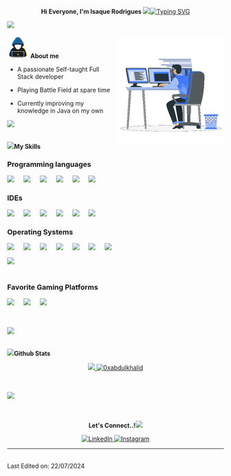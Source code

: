 <p align="center"><b>Hi Everyone, I'm Isaque Rodrigues </b><img src="https://media.giphy.com/media/hvRJCLFzcasrR4ia7z/giphy.gif" width="30"></pI

<p align="center"><a href="https://git.io/typing-svg"><img src="https://readme-typing-svg.demolab.com?font=Fira+Code&pause=1000&width=435&lines=I+love+to+learn+new+technologies;Brazilian%2C+29+years+old;My+favorite+language+is+java" alt="Typing SVG" /></a></p>

<img src="https://user-images.githubusercontent.com/73097560/115834477-dbab4500-a447-11eb-908a-139a6edaec5c.gif"><br><br>
<a> <img align="right" src="https://github.com/0xAbdulKhalid/0xAbdulKhalid/raw/main/assets/mdImages/Right_Side.gif" width = 250px></a>
<a><img src = "https://github.com/0xAbdulKhalid/0xAbdulKhalid/raw/main/assets/mdImages/about_me.gif" width = 50px></a> **About me**


- A passionate Self-taught Full Stack developer

- Playing Battle Field at spare time

- Currently improving my knowledge in Java on my own
 
<img src="https://user-images.githubusercontent.com/73097560/115834477-dbab4500-a447-11eb-908a-139a6edaec5c.gif"><br><br>

<a><img src="https://media2.giphy.com/media/QssGEmpkyEOhBCb7e1/giphy.gif?cid=ecf05e47a0n3gi1bfqntqmob8g9aid1oyj2wr3ds3mg700bl&rid=giphy.gif" width ="50"></a>**My Skills**

### Programming languages
<a><img src = "https://img.shields.io/badge/java-%23ED8B00.svg?style=Plastic&logo=java&logoColor=white"></a>
&emsp;
<a><img src = "https://img.shields.io/badge/Python-3776AB?logo=python&logoColor=fff"></a>
&emsp;
<a><img src = "https://img.shields.io/badge/JavaScript-F7DF1E?logo=javascript&logoColor=000"></a>
&emsp;
<a><img src = "https://img.shields.io/badge/Lua-%232C2D72.svg?logo=lua&logoColor=white"></a>
&emsp;
<a><img src = "https://img.shields.io/badge/HTML-%23E34F26.svg?logo=html5&logoColor=white"></a>
&emsp;
<a><img src = "https://img.shields.io/badge/CSS-1572B6?logo=css3&logoColor=fff"></a>
&emsp;
   

### IDEs
<a><img src = "https://img.shields.io/badge/IntelliJIDEA-000000.svg?style=Plastic&logo=intellij-idea&logoColor=white"></a>
&emsp;
<a><img src = "https://img.shields.io/badge/Eclipse-FE7A16.svg?style=Plastic&logo=Eclipse&logoColor=white"></a>
&emsp;
<a><img src = "https://img.shields.io/badge/Visual%20Studio%20Code-0078d7.svg?style=Plastic&logo=visual-studio-code&logoColor=white"></a>
&emsp;
<a><img src = "https://img.shields.io/badge/PyCharm-143?logo=pycharm&logoColor=black&color=black&labelColor=green"></a>
&emsp;
<a><img src = "https://img.shields.io/badge/Python%20IDLE-3776AB?logo=python&logoColor=fff"></a>
&emsp;
<a><img src = "Notepad++](https://img.shields.io/badge/Notepad++-90E59A.svg?&logo=notepad%2b%2b&logoColor=black"></a>
&emsp;


### Operating Systems 
<a><img src = "https://img.shields.io/badge/Pop!__OS-48B9C7?logo=popos&logoColor=fff"></a>
&emsp;
<a><img src = "https://img.shields.io/badge/Kali%20Linux-557C94?logo=kalilinux&logoColor=fff"></a>
&emsp;
<a><img src = "https://img.shields.io/badge/Ubuntu-E95420?logo=ubuntu&logoColor=white"></a>
&emsp;
<a><img src = "https://img.shields.io/badge/Linux-FCC624?style=Plastic&logo=linux&logoColor=black"></a>
&emsp;
<a><img src = "https://img.shields.io/badge/Linux%20Mint-87CF3E?style=Plastic&logo=Linux%20Mint&logoColor=white"></a>
&emsp;
<a><img src = "https://img.shields.io/badge/Windows-0078D6?style=Plastic&logo=windows&logoColor=white"></a>
&emsp;
<a><img src = "https://img.shields.io/badge/Android-3DDC84?logo=android&logoColor=white"></a>

<img src="https://user-images.githubusercontent.com/73097560/115834477-dbab4500-a447-11eb-908a-139a6edaec5c.gif"><br><br>

### Favorite Gaming Platforms
<a><img src = "https://img.shields.io/badge/EA-%23000000.svg?logo=ea&logoColor=white"></a>
&emsp;
<a><img src = "https://img.shields.io/badge/Steam-%23000000.svg?logo=steam&logoColor=white"></a>
&emsp;
<a><img src = "https://img.shields.io/badge/Uplay-black?logo=ubisoft"></a>
&emsp;

  
<br><br>
<img src="https://user-images.githubusercontent.com/73097560/115834477-dbab4500-a447-11eb-908a-139a6edaec5c.gif"><br><br>  
  
<img src="https://img.shields.io/badge/GitHub-%23121011.svg?logo=github&logoColor=white" width="40">**Github Stats**   

<p align="center">
<a href="https://github.com/zackerod">
<img src="https://github-readme-stats.vercel.app/api?username=zackerod&include_all_commits=true&count_private=true&show_icons=true&line_height=20&title_color=7A7ADB&icon_color=2234AE&text_color=D3D3D3&bg_color=0,000000,130F40" width="400"/>
<img src="https://github-readme-stats.vercel.app/api/top-langs?username=zackerod&show_icons=true&locale=en&layout=compact&line_height=20&title_color=7A7ADB&icon_color=2234AE&text_color=D3D3D3&bg_color=0,000000,130F40" width="407"  alt="0xabdulkhalid"/>
</a>
</p>

<br><br>
<img src="https://user-images.githubusercontent.com/73097560/115834477-dbab4500-a447-11eb-908a-139a6edaec5c.gif"><br><br>
<br>

<p align="center"><b> Let's Connect..!</b><img src="https://gifs.eco.br/wp-content/uploads/2022/07/gifs-de-aperto-de-mao-14.gif" width ="85"></p>

<p align="center">
  <a href="https://www.linkedin.com/in/zackerod/">
    <img src="https://img.shields.io/badge/linkedin-%230077B5.svg?style=Plastic&logo=linkedin&logoColor=white" alt="LinkedIn">
  </a>
  <a href="https://www.instagram.com/zackerod/">
    <img src="https://img.shields.io/badge/Instagram-%23E4405F.svg?logo=Instagram&logoColor=white" alt="Instagram">
  </a>
</p>

---

<br>
Last Edited on: 22/07/2024
